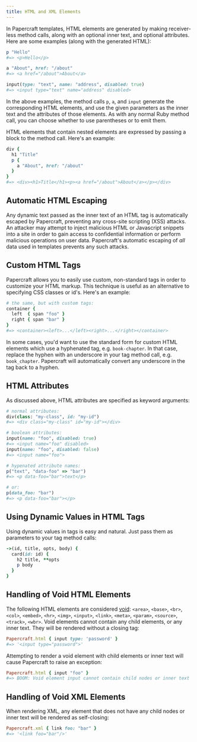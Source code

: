 ```yaml
---
title: HTML and XML Elements
---
```


In Papercraft templates, HTML elements are generated by making receiver-less
method calls, along with an optional inner text, and optional attributes. Here
are some examples (along with the generated HTML):

```ruby
p "Hello"
#=> <p>Hello</p>

a "About", href: "/about"
#=> <a href="/about">About</a>

input(type: "text", name: "address", disabled: true)
#=> <input type="text" name="address" disabled>
```

In the above examples, the method calls `p`, `a`, and `input` generate the
corresponding HTML elements, and use the given parameters as the inner text and
the attributes of those elements. As with any normal Ruby method call, you can
choose whether to use parentheses or to emit them.

HTML elements that contain nested elements are expressed by passing a block to
the method call. Here's an example:

```ruby
div {
  h1 "Title"
  p {
    a "About", href: "/about"
  }
}
#=> <div><h1>Title</h1><p><a href="/about">About</a></p></div>
```

## Automatic HTML Escaping

Any dynamic text passed as the inner text of an HTML tag is automatically
escaped by Papercraft, preventing any cross-site scripting (XSS) attacks. An
attacker may attempt to inject malicious HTML or Javascript snippets into a site
in order to gain access to confidential information or perform malicious
operations on user data. Papercraft's automatic escaping of *all* data used in
templates prevents any such attacks.

## Custom HTML Tags

Papercraft allows you to easily use custom, non-standard tags in order to
customize your HTML markup. This technique is useful as an alternative to
specifying CSS classes or id's. Here's an example:

```ruby
# the same, but with custom tags:
container {
  left  { span "foo" }
  right { span "bar" }
}
#=> <container><left>...</left><right>...</right></container>
```

In some cases, you'd want to use the standard form for custom HTML elements
which use a hyphenated tag, e.g. `book-chapter`. In that case, replace the
hyphen with an underscore in your tag method call, e.g. `book_chapter`.
Papercraft will automatically convert any underscore in the tag back to a
hyphen.

## HTML Attributes

As discussed above, HTML attributes are specified as keyword arguments:

```ruby
# normal attributes:
div(class: "my-class", id: "my-id")
#=> <div class="my-class" id="my-id"></div>

# boolean attributes:
input(name: "foo", disabled: true) 
#=> <input name="foo" disabled>
input(name: "foo", disabled: false)
#=> <input name="foo">

# hypenated attribute names:
p("text", "data-foo" => "bar")
#=> <p data-foo="bar">text</p>

# or:
p(data_foo: "bar")
#=> <p data-foo="bar"></p>
```

## Using Dynamic Values in HTML Tags

Using dynamic values in tags is easy and natural. Just pass them as parameters
to your tag method calls:

```ruby
->(id, title, opts, body) {
  card(id: id) {
    h2 title, **opts
    p body
  }
}
```

## Handling of Void HTML Elements

The following HTML elements are considered
[void](https://developer.mozilla.org/en-US/docs/Glossary/Void_element):
`<area>`, `<base>`, `<br>`, `<col>`, `<embed>`, `<hr>`, `<img>`, `<input>`,
`<link>`, `<meta>`, `<param>`, `<source>`, `<track>`, `<wbr>`. Void elements
cannot contain any child elements, or any inner text. They will be rendered 
without a closing tag:

```ruby
Papercraft.html { input type: 'password' }
#=> '<input type="password">'
```

Attempting to render a void element with child elements or inner text will cause
Papercraft to raise an exception:

```ruby
Papercraft.html { input "foo" }
#=> BOOM: Void element input cannot contain child nodes or inner text
```

## Handling of Void XML Elements

When rendering XML, any element that does not have any child nodes or inner text
will be rendered as self-closing:

```ruby
Papercraft.xml { link foo: "bar" }
#=> '<link foo="bar"/>'
```
